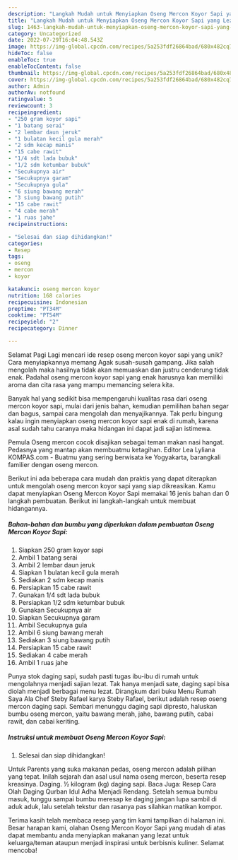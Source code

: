 ```yaml
---
description: "Langkah Mudah untuk Menyiapkan Oseng Mercon Koyor Sapi yang Lezat, Mantap"
title: "Langkah Mudah untuk Menyiapkan Oseng Mercon Koyor Sapi yang Lezat, Mantap"
slug: 1463-langkah-mudah-untuk-menyiapkan-oseng-mercon-koyor-sapi-yang-lezat-mantap
category: Uncategorized
date: 2022-07-29T16:04:48.543Z
image: https://img-global.cpcdn.com/recipes/5a253fdf26864bad/680x482cq70/oseng-mercon-koyor-sapi-foto-resep-utama.jpg
hideToc: false
enableToc: true
enableTocContent: false
thumbnail: https://img-global.cpcdn.com/recipes/5a253fdf26864bad/680x482cq70/oseng-mercon-koyor-sapi-foto-resep-utama.jpg
cover: https://img-global.cpcdn.com/recipes/5a253fdf26864bad/680x482cq70/oseng-mercon-koyor-sapi-foto-resep-utama.jpg
author: Admin
authorAv: notfound
ratingvalue: 5
reviewcount: 3
recipeingredient:
- "250 gram koyor sapi"
- "1 batang serai"
- "2 lembar daun jeruk"
- "1 bulatan kecil gula merah"
- "2 sdm kecap manis"
- "15 cabe rawit"
- "1/4 sdt lada bubuk"
- "1/2 sdm ketumbar bubuk"
- "Secukupnya air"
- "Secukupnya garam"
- "Secukupnya gula"
- "6 siung bawang merah"
- "3 siung bawang putih"
- "15 cabe rawit"
- "4 cabe merah"
- "1 ruas jahe"
recipeinstructions:

- "Selesai dan siap dihidangkan!"
categories:
- Resep
tags:
- oseng
- mercon
- koyor

katakunci: oseng mercon koyor 
nutrition: 168 calories
recipecuisine: Indonesian
preptime: "PT34M"
cooktime: "PT54M"
recipeyield: "2"
recipecategory: Dinner

---
```



Selamat Pagi Lagi mencari ide resep oseng mercon koyor sapi yang unik? Cara menyiapkannya memang Agak susah-susah gampang. Jika salah mengolah maka hasilnya tidak akan memuaskan dan justru cenderung tidak enak. Padahal oseng mercon koyor sapi yang enak harusnya kan memiliki aroma dan cita rasa yang mampu memancing selera kita.


Banyak hal yang sedikit bisa mempengaruhi kualitas rasa dari oseng mercon koyor sapi, mulai dari jenis bahan, kemudian pemilihan bahan segar dan bagus, sampai cara mengolah dan menyajikannya. Tak perlu bingung kalau ingin menyiapkan oseng mercon koyor sapi enak di rumah, karena asal sudah tahu caranya maka hidangan ini dapat jadi sajian istimewa.

Pemula Oseng mercon cocok disajikan sebagai teman makan nasi hangat. Pedasnya yang mantap akan membuatmu ketagihan. Editor Lea Lyliana KOMPAS.com - Buatmu yang sering berwisata ke Yogyakarta, barangkali familier dengan oseng mercon.


Berikut ini ada beberapa cara mudah dan praktis yang dapat diterapkan untuk mengolah oseng mercon koyor sapi yang siap dikreasikan. Kamu dapat menyiapkan Oseng Mercon Koyor Sapi memakai 16 jenis bahan dan 0 langkah pembuatan. Berikut ini langkah-langkah untuk membuat hidangannya.

<!--inarticleads1-->

##### Bahan-bahan dan bumbu yang diperlukan dalam pembuatan Oseng Mercon Koyor Sapi:

1. Siapkan 250 gram koyor sapi
1. Ambil 1 batang serai
1. Ambil 2 lembar daun jeruk
1. Siapkan 1 bulatan kecil gula merah
1. Sediakan 2 sdm kecap manis
1. Persiapkan 15 cabe rawit
1. Gunakan 1/4 sdt lada bubuk
1. Persiapkan 1/2 sdm ketumbar bubuk
1. Gunakan Secukupnya air
1. Siapkan Secukupnya garam
1. Ambil Secukupnya gula
1. Ambil 6 siung bawang merah
1. Sediakan 3 siung bawang putih
1. Persiapkan 15 cabe rawit
1. Sediakan 4 cabe merah
1. Ambil 1 ruas jahe


Punya stok daging sapi, sudah pasti tugas ibu-ibu di rumah untuk mengolahnya menjadi sajian lezat. Tak hanya menjadi sate, daging sapi bisa diolah menjadi berbagai menu lezat. Dirangkum dari buku Menu Rumah Saya Ala Chef Steby Rafael karya Steby Rafael, berikut adalah resep oseng mercon daging sapi. Sembari menunggu daging sapi dipresto, haluskan bumbu oseng mercon, yaitu bawang merah, jahe, bawang putih, cabai rawit, dan cabai keriting. 

<!--inarticleads2-->

##### Instruksi untuk membuat Oseng Mercon Koyor Sapi:


1. Selesai dan siap dihidangkan!

Untuk Parents yang suka makanan pedas, oseng mercon adalah pilihan yang tepat. Inilah sejarah dan asal usul nama oseng mercon, beserta resep kreasinya. Daging. ½ kilogram (kg) daging sapi. Baca Juga: Resep Cara Olah Daging Qurban Idul Adha Menjadi Rendang. Setelah semua bumbu masuk, tunggu sampai bumbu meresap ke daging jangan lupa sambil di aduk aduk, lalu setelah tekstur dan rasanya pas silahkan matikan kompor. 

Terima kasih telah membaca resep yang tim kami tampilkan di halaman ini. Besar harapan kami, olahan Oseng Mercon Koyor Sapi yang mudah di atas dapat membantu anda menyiapkan makanan yang lezat untuk keluarga/teman ataupun menjadi inspirasi untuk berbisnis kuliner. Selamat mencoba!
